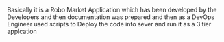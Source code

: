 Basically it is a Robo Market Application which has been developed by the Developers and then documentation was prepared and then as a DevOps Engineer used scripts to Deploy the code into sever and run it as a 3 tier applcation
